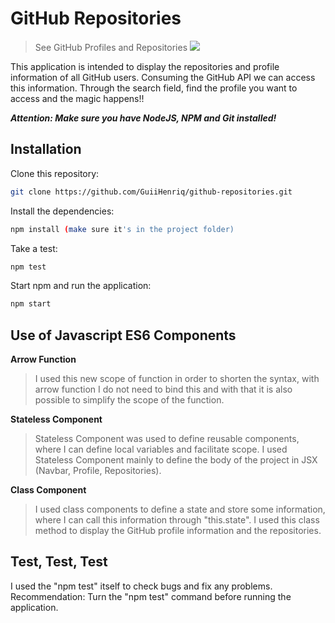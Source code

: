 # GitHub Repositories
> See GitHub Profiles and Repositories ![](public/favicon.ico)

This application is intended to display the repositories and profile information of all GitHub users. Consuming the GitHub API we can access this information.
Through the search field, find the profile you want to access and the magic happens!!


**_Attention: Make sure you have NodeJS, NPM and Git installed!_**

  
## Installation

Clone this repository:

```sh
git clone https://github.com/GuiiHenriq/github-repositories.git
```

Install the dependencies:

```sh
npm install (make sure it's in the project folder)
```

Take a test:

```sh
npm test
```

Start npm and run the application:

```sh
npm start
```
  
  
## Use of Javascript ES6 Components

**Arrow Function**  
  
> I used this new scope of function in order to shorten the syntax, with arrow function I do not need to bind this and with that it is also possible to simplify the scope of the function.

**Stateless Component**  
  
> Stateless Component was used to define reusable components, where I can define local variables and facilitate scope. I used Stateless Component mainly to define the body of the project in JSX (Navbar, Profile, Repositories).

**Class Component**  
  
> I used class components to define a state and store some information, where I can call this information through "this.state". I used this class method to display the GitHub profile information and the repositories.
  
  
## Test, Test, Test

I used the "npm test" itself to check bugs and fix any problems.
Recommendation: Turn the "npm test" command before running the application.